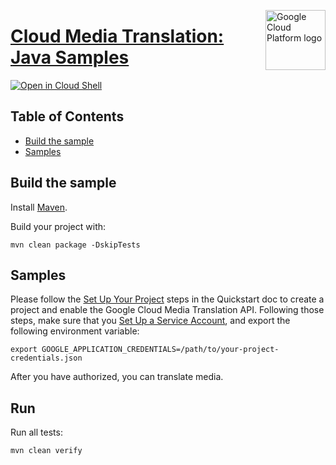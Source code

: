 [//]: # "This README.md file is auto-generated, all changes to this file will be lost."
[//]: # "To regenerate it, use `python -m synthtool`."
<img src="https://avatars2.githubusercontent.com/u/2810941?v=3&s=96" alt="Google Cloud Platform logo" title="Google Cloud Platform" align="right" height="96" width="96"/>

# [Cloud Media Translation: Java Samples](https://github.com/googleapis/java-mediatranslation)

[![Open in Cloud Shell][shell_img]][shell_link]



## Table of Contents

* [Build the sample](#build-the-sample)
* [Samples](#samples)


## Build the sample

Install [Maven](http://maven.apache.org/).

Build your project with:

```
mvn clean package -DskipTests
```

## Samples

Please follow the [Set Up Your Project](https://cloud.google.com/media-translation/docs/getting-started#set_up_your_project)
steps in the Quickstart doc to create a project and enable the Google Cloud
Media Translation API. Following those steps, make sure that you
[Set Up a Service Account](https://cloud.google.com/media-translation/docs/common/auth#set_up_a_service_account),
and export the following environment variable:

```
export GOOGLE_APPLICATION_CREDENTIALS=/path/to/your-project-credentials.json
```

After you have authorized, you can translate media.


## Run
Run all tests:
```
mvn clean verify
```

[shell_img]: https://gstatic.com/cloudssh/images/open-btn.png
[shell_link]: https://console.cloud.google.com/cloudshell/open?git_repo=https://github.com/googleapis/java-mediatranslation&page=editor&open_in_editor=samples/snippets/README.md
[product-docs]: https://cloud.google.com/mediatranslation/docs/